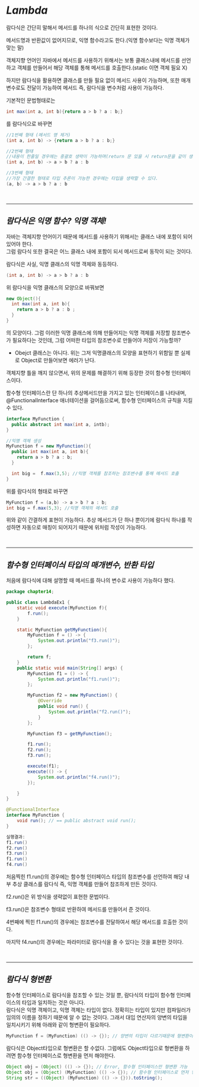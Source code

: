# **_Lambda_**

람다식은 간단히 말해서 메서드를 하나의 식으로 간단히 표현한 것이다.

메서드명과 반환값이 없어지므로, 익명 함수라고도 한다.(익명 함수보다는 익명 객체가 맞는 말)

객체지향 언어인 자바에서 메서드를 사용하기 위해서는 보통 클래스내에 메서드를 선언하고 객체를 만들어서 해당 객체를 통해 메서드를 호출한다.(static 이면 객체 필요 X)

하지만 람다식을 활용하면 클래스를 만들 필요 없이 메서드 사용이 가능하며, 또한 매개변수로도 전달이 가능하여 메서드 즉, 람다식을 변수처럼 사용이 가능하다.

기본적인 문법형태로는

```java
int max(int a, int b){return a > b ? a : b;}
```

를 람다식으로 바꾸면

```java
//1번째 형태 (메서드 명 제거)
(int a, int b) -> {return a > b ? a : b;}

//2번째 형태
//내용이 한줄일 경우에는 중괄호 생략이 가능하며(return 문 있을 시 return문을 같이 생략해야 한다.) 맨 끝에 세미콜론은 생략한다.
(int a, int b) -> a > b ? a : b

//3번째 형태
//가장 간결한 형태로 타입 추론이 가능한 경우에는 타입을 생략할 수 있다.
(a, b) -> a > b ? a : b
```

</br>

---

## **_람다식은 익명 함수? 익명 객체!_**

자바는 객체지향 언어이기 때문에 메서드를 사용하기 위해서는 클래스 내에 포함이 되어 있어야 한다.  
그럼 람다식 또한 결국은 어느 클래스 내에 포함이 되서 메서드로써 동작이 되는 것이다.

람다식은 사실, 익명 클래스의 익명 객체와 동등하다.

```java
(int a, int b) -> a > b ? a : b
```

위 람다식을 익명 클래스의 모양으로 바꿔보면

```java
new Object(){
  int max(int a, int b){
    return a > b ? a : b ;
  }
}
```

의 모양이다. 그럼 이러한 익명 클래스에 의해 만들어지는 익명 객체를 저장할 참조변수가 필요하다는 것인데, 그럼 어떠한 타입의 참조변수로 만들어야 저장이 가능할까?

- Obejct 클래스는 아니다. 위는 그저 익명클래스의 모양을 표현하기 위함일 뿐 실제로 Object로 만들어보면 에러가 난다.

객체지향 틀을 깨지 않으면서, 위의 문제를 해결하기 위해 등장한 것이 함수형 인터페이스이다.

함수형 인터페이스란 단 하나의 추상메서드만을 가지고 있는 인터페이스를 나타내며, @FunctionalInterface 애너테이션을 걸어둠으로써, 함수형 인터페이스의 규칙을 지킬 수 있다.

```java
interface MyFunction {
  public abstract int max(int a, intb);
}

//익명 객체 생성
MyFunction f = new MyFunction(){
  public int max(int a, int b){
    return a > b ? a : b;
  }

  int big =  f.max(3,5); //익명 객체를 참조하는 참조변수를 통해 메서드 호출
}
```

위를 람다식의 형태로 바꾸면

```java
MyFunction f = (a,b) -> a > b ? a : b;
int big = f.max(5,3); //익명 객체의 메서드 호출
```

위와 같이 간결하게 표현이 가능하다. 추상 메서드가 단 하나 뿐이기에 람다식 하나를 작성하면 자동으로 매칭이 되어지기 때문에 위처럼 작성이 가능하다.

</br>

---

## **_함수형 인터페이싀 타입의 매개변수, 반환 타입_**

처음에 람다식에 대해 설명할 때 메서드를 하나의 변수로 사용이 가능하다 했다.

```java
package chapter14;

public class LambdaEx1 {
    static void execute(MyFunction f){
        f.run();
    }

    static MyFunction getMyFunction(){
        MyFunction f = () -> {
            System.out.println("f3.run()");
        };

        return f;
    }
    public static void main(String[] args) {
        MyFunction f1 = () -> {
            System.out.println("f1.run()");
        };

        MyFunction f2 = new MyFunction() {
            @Override
            public void run() {
                System.out.println("f2.run()");
            }
        };

        MyFunction f3 = getMyFunction();

        f1.run();
        f2.run();
        f3.run();

        execute(f1);
        execute(() -> {
            System.out.println("f4.run()");
        });

    }
}

@FunctionalInterface
interface MyFunction {
    void run(); // == public abstract void run();
}

실행결과:
f1.run()
f2.run()
f3.run()
f1.run()
f4.run()
```

처음찍힌 f1.run()의 경우에는 함수형 인터페이스 타입의 참조변수를 선언하여 해당 내부 추상 클래스를 람다식 즉, 익명 객체를 만들어 참조하게 만든 것이다.

f2.run()은 위 방식을 생략없이 표현한 문법이다.

f3.run()은 참조변수 형태로 반환하여 메서드를 만들어서 준 것이다.

4번째에 찍힌 f1.run()의 경우에는 참조변수를 전달하여서 해당 메서드를 호출한 것이다.

마지막 f4.run()의 경우에는 파라미터로 람다식을 줄 수 있다는 것을 표현한 것이다.

</br>

---

## **_람다식 형변환_**

함수형 인터페이스로 람다식을 참조할 수 있는 것일 뿐, 람다식의 타입이 함수형 인터페이스의 타입과 일치하는 것은 아니다.  
람다식은 익명 객체이고, 익명 객체는 타입이 없다. 정확히는 타입이 있지만 컴파일러가 임의의 이름을 정하기 때문에 알 수 없는 것이다. 그래서 대입 연산자의 양변의 타입을 일치시키기 위해 아래와 같이 형변환이 필요하다.

```java
MyFunction f = (MyFunction) (() -> {}); // 양변의 타입이 다르기때문에 형변환이 필요, 형변환 생략가능
```

람다식은 Object타입으로 형변환은 할 수없다.
그럼에도 Object타입으로 형변환을 하려면 함수형 인터페이스로 형변환을 먼저 해야한다.

```java
Object obj = (Object) (() -> {}); // Error, 함수형 인터페이스만 형변환 가능
Object obj = (Object) (MyFunction) (() -> {}); // 함수형 인터페이스로 먼저 형변환, Object타입으로 다시 형변환
String str = ((Object) (MyFunction) (() -> {})).toString();
```
